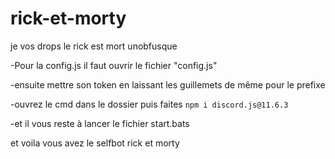 # rick-et-morty
je vos drops le rick est mort unobfusque

-Pour la config.js il faut ouvrir le fichier "config.js"

-ensuite mettre son token en laissant les guillemets de même pour le prefixe

-ouvrez le cmd dans le dossier puis faites 
`npm i discord.js@11.6.3`

-et il vous reste à lancer le fichier start.bats

et voila vous avez le selfbot rick et morty
